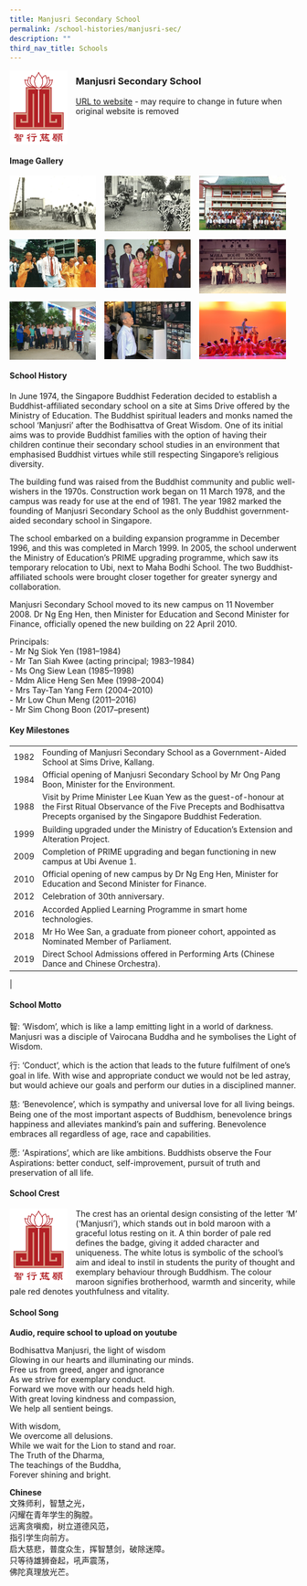 ```yaml
---
title: Manjusri Secondary School
permalink: /school-histories/manjusri-sec/
description: ""
third_nav_title: Schools
---
```

<img src="/images/manjusrisec1.png" style="width:20%;margin-right:15px;" align = "left">

### **Manjusri Secondary School**
[URL to website](https://manjusrisec.moe.edu.sg/) - may require to change in future when original website is removed

<br clear="left">

#### **Image Gallery**

<p><a href="/images/manjusrisec2.jpg">  
<img src="/images/manjusrisec2.jpg" style="width:30%;margin-right:15px;" align = "left">
</a></p>

<p><a href="/images/manjusrisec3.jpg">  
<img src="/images/manjusrisec3.jpg" style="width:30%;margin-right:15px;" align = "left">
</a></p>

<p><a href="/images/manjusrisec4.jpg">  
<img src="/images/manjusrisec4.jpg" style="width:30%;margin-right:15px;" align = "left">
</a></p>

<br clear="left">

<p><a href="/images/manjusrisec5.jpg">  
<img src="/images/manjusrisec5.jpg" style="width:30%;margin-right:15px;" align = "left">
</a></p>

<p><a href="/images/manjusrisec6.jpg">  
<img src="/images/manjusrisec6.jpg" style="width:30%;margin-right:15px;" align = "left">
</a></p>

<p><a href="/images/manjusrisec7.jpg">  
<img src="/images/manjusrisec7.jpg" style="width:30%;margin-right:15px;" align = "left">
</a></p>

<br clear="left">

<p><a href="/images/manjusrisec8.jpg">  
<img src="/images/manjusrisec8.jpg" style="width:30%;margin-right:15px;" align = "left">
</a></p>

<p><a href="/images/manjusrisec9.jpg">  
<img src="/images/manjusrisec9.jpg" style="width:30%;margin-right:15px;" align = "left">
</a></p>

<p><a href="/images/manjusrisec10.jpg">  
<img src="/images/manjusrisec10.jpg" style="width:30%;margin-right:15px;" align = "left">
</a></p>

<br clear="left">

#### **School History**
In June 1974, the Singapore Buddhist Federation decided to establish a Buddhist-affiliated secondary school on a site at Sims Drive offered by the Ministry of Education. The Buddhist spiritual leaders and monks named the school ‘Manjusri’ after the Bodhisattva of Great Wisdom. One of its initial aims was to provide Buddhist families with the option of having their children continue their secondary school studies in an environment that emphasised Buddhist virtues while still respecting Singapore’s religious diversity.

The building fund was raised from the Buddhist community and public well-wishers in the 1970s. Construction work began on 11 March 1978, and the campus was ready for use at the end of 1981. The year 1982 marked the founding of Manjusri Secondary School as the only Buddhist government-aided secondary school in Singapore.

The school embarked on a building expansion programme in December 1996, and this was completed in March 1999. In 2005, the school underwent the Ministry of Education’s PRIME upgrading programme, which saw its temporary relocation to Ubi, next to Maha Bodhi School. The two Buddhist-affiliated schools were brought closer together for greater synergy and collaboration.

Manjusri Secondary School moved to its new campus on 11 November 2008. Dr Ng Eng Hen, then Minister for Education and Second Minister for Finance, officially opened the new building on 22 April 2010.

Principals:<br>
\- Mr Ng Siok Yen (1981–1984)<br>
\- Mr Tan Siah Kwee (acting principal; 1983–1984)<br>
\- Ms Ong Siew Lean (1985–1998)<br>
\- Mdm Alice Heng Sen Mee (1998–2004)<br>
\- Mrs Tay-Tan Yang Fern (2004–2010)<br>
\- Mr Low Chun Meng (2011–2016)<br>
\- Mr Sim Chong Boon (2017–present)

#### **Key Milestones**

|  |  |
|:---:|---|
| 1982 | Founding of Manjusri Secondary School as a Government-Aided School at Sims Drive, Kallang. |
| 1984 | Official opening of Manjusri Secondary School by Mr Ong Pang Boon, Minister for the Environment. |
| 1988 | Visit by Prime Minister Lee Kuan Yew as the guest-of-honour at the First Ritual Observance of the Five Precepts and Bodhisattva Precepts organised by the Singapore Buddhist Federation. |
| 1999 | Building upgraded under the Ministry of Education’s Extension and Alteration Project. |
| 2009 | Completion of PRIME upgrading and began functioning in new campus at Ubi Avenue 1. |
| 2010 | Official opening of new campus by Dr Ng Eng Hen, Minister for Education and Second Minister for Finance. |
| 2012 | Celebration of 30th anniversary. |
| 2016 | Accorded Applied Learning Programme in smart home technologies. |
| 2018 | Mr Ho Wee San, a graduate from pioneer cohort, appointed as Nominated Member of Parliament. |
| 2019 | Direct School Admissions offered in Performing Arts (Chinese Dance and Chinese Orchestra). |
|

#### **School Motto**
智: ‘Wisdom’, which is like a lamp emitting light in a world of darkness. Manjusri was a disciple of Vairocana Buddha and he symbolises the Light of Wisdom.

行: ‘Conduct’, which is the action that leads to the future fulfilment of one’s goal in life. With wise and appropriate conduct we would not be led astray, but would achieve our goals and perform our duties in a disciplined manner.

慈: ‘Benevolence’, which is sympathy and universal love for all living beings. Being one of the most important aspects of Buddhism, benevolence brings happiness and alleviates mankind’s pain and suffering. Benevolence embraces all regardless of age, race and capabilities.

愿: ‘Aspirations’, which are like ambitions. Buddhists observe the Four Aspirations: better conduct, self-improvement, pursuit of truth and preservation of all life.

#### **School Crest**
<img src="/images/manjusrisec1.png" style="width:20%;margin-right:15px;" align = "left">

The crest has an oriental design consisting of the letter ‘M’ (‘Manjusri’), which stands out in bold maroon with a graceful lotus resting on it. A thin border of pale red defines the badge, giving it added character and uniqueness. The white lotus is symbolic of the school’s aim and ideal to instil in students the purity of thought and exemplary behaviour through Buddhism. The colour maroon signifies brotherhood, warmth and sincerity, while pale red denotes youthfulness and vitality.

#### **School Song**
**Audio, require school to upload on youtube**

Bodhisattva Manjusri, the light of wisdom<br>
Glowing in our hearts and illuminating our minds.<br>
Free us from greed, anger and ignorance<br>
As we strive for exemplary conduct.<br>
Forward we move with our heads held high.<br>
With great loving kindness and compassion,<br>
We help all sentient beings.

With wisdom,<br>
We overcome all delusions.<br>
While we wait for the Lion to stand and roar.<br>
The Truth of the Dharma,<br>
The teachings of the Buddha,<br>
Forever shining and bright.

**Chinese**<br>
文殊师利，智慧之光，<br>
闪耀在青年学生的胸膛。<br>
远离贪嗔痴，树立道德风范，<br>
指引学生向前方。<br>
启大慈悲，普度众生，挥智慧剑，破除迷障。<br>
只等待雄狮奋起，吼声震荡，<br>
佛陀真理放光芒。